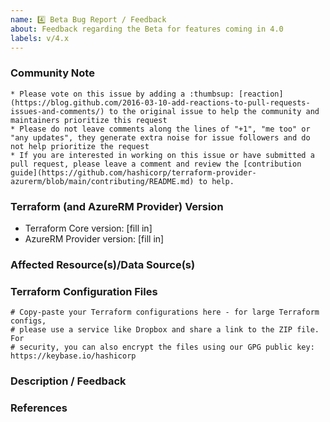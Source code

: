 ```yaml
---
name: 4️⃣ Beta Bug Report / Feedback
about: Feedback regarding the Beta for features coming in 4.0
labels: v/4.x
---
```


### Community Note

<!--- Please keep this note for the community --->

    * Please vote on this issue by adding a :thumbsup: [reaction](https://blog.github.com/2016-03-10-add-reactions-to-pull-requests-issues-and-comments/) to the original issue to help the community and maintainers prioritize this request
    * Please do not leave comments along the lines of "+1", "me too" or "any updates", they generate extra noise for issue followers and do not help prioritize the request
    * If you are interested in working on this issue or have submitted a pull request, please leave a comment and review the [contribution guide](https://github.com/hashicorp/terraform-provider-azurerm/blob/main/contributing/README.md) to help.

<!--- Thank you for keeping this note for the community --->

### Terraform (and AzureRM Provider) Version

<!-- this can be obtained from `terraform -v` -->

* Terraform Core version: [fill in]
* AzureRM Provider version: [fill in]

### Affected Resource(s)/Data Source(s)
<!-- Please list the affected resources and/or data sources. Format: azurerm_XXXXX -->


### Terraform Configuration Files

<!--- Information about code formatting: https://help.github.com/articles/basic-writing-and-formatting-syntax/#quoting-code --->

```hcl
# Copy-paste your Terraform configurations here - for large Terraform configs,
# please use a service like Dropbox and share a link to the ZIP file. For
# security, you can also encrypt the files using our GPG public key: https://keybase.io/hashicorp
```

### Description / Feedback

<!--- What should have happened? --->

### References

<!---
Information about referencing Github Issues: https://help.github.com/articles/basic-writing-and-formatting-syntax/#referencing-issues-and-pull-requests

Are there any other GitHub issues (open or closed) or pull requests that should be linked here? Such as vendor documentation?
--->